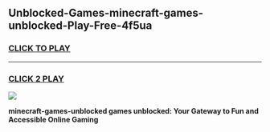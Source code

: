 
## Unblocked-Games-minecraft-games-unblocked-Play-Free-4f5ua
<h3>
<a href="https://premium76.site?title=minecraft-games-unblocked&ref=12A">CLICK TO PLAY</a></h3>
<hr>

<h3>
<a href="https://premium76.site?title=minecraft-games-unblocked&ref=12A">CLICK 2 PLAY</a>
  
</h3>

<a href="https://premium76.site?title=minecraft-games-unblocked&ref=12A"><img src="https://clearcache.store/games.png"></a>


**minecraft-games-unblocked games unblocked: Your Gateway to Fun and Accessible Online Gaming**
